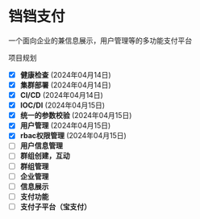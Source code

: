 # 铛铛支付

一个面向企业的兼信息展示，用户管理等的多功能支付平台

项目规划

- [x] **健康检查**  (2024年04月14日)
- [x] **集群部署** (2024年04月14日)
- [x] **CI/CD** (2024年04月14日)
- [x] **IOC/DI** (2024年04月15日)
- [x] **统一的参数校验** (2024年04月15日)
- [x] **用户管理**  (2024年04月15日)
- [x] **rbac权限管理** (2024年04月15日)
- [ ] **用户信息管理**
- [ ] **群组创建，互动**
- [ ] **群组管理**
- [ ] **企业管理**
- [ ] **信息展示**
- [ ] **支付功能**
- [ ] **支付子平台（宝支付）**
